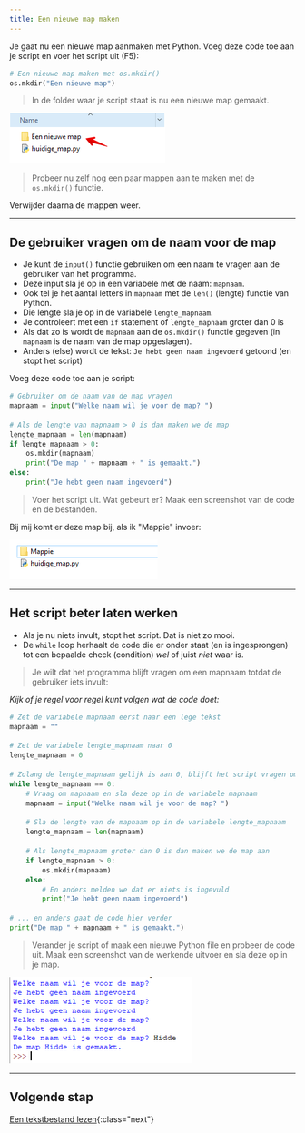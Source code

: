 ```yaml
---
title: Een nieuwe map maken
---
```


Je gaat nu een nieuwe map aanmaken met Python. 
Voeg deze code toe aan je script en voer het script uit (F5):

```python
# Een nieuwe map maken met os.mkdir()
os.mkdir("Een nieuwe map")
```

> In de folder waar je script staat is nu een nieuwe map gemaakt.

![](new-folder.png)

> Probeer nu zelf nog een paar mappen aan te maken met de `os.mkdir()` functie.

Verwijder daarna de mappen weer.

---

## De gebruiker vragen om de naam voor de map
- Je kunt de `input()` functie gebruiken om een naam te vragen aan de gebruiker van het programma.
- Deze input sla je op in een variabele met de naam: `mapnaam`. 
- Ook tel je het aantal letters in `mapnaam` met de `len()` (lengte) functie van Python.
- Die lengte sla je op in de variabele `lengte_mapnaam`.
- Je controleert met een `if` statement of `lengte_mapnaam` groter dan 0 is
- Als dat zo is wordt de `mapnaam` aan de `os.mkdir()` functie gegeven (in `mapnaam` is de naam van de map opgeslagen).
- Anders (else) wordt de tekst: `Je hebt geen naam ingevoerd` getoond (en stopt het script)

Voeg deze code toe aan je script:

```python
# Gebruiker om de naam van de map vragen
mapnaam = input("Welke naam wil je voor de map? ")

# Als de lengte van mapnaam > 0 is dan maken we de map
lengte_mapnaam = len(mapnaam)
if lengte_mapnaam > 0:
    os.mkdir(mapnaam)
    print("De map " + mapnaam + " is gemaakt.")
else:
    print("Je hebt geen naam ingevoerd")
```

> Voer het script uit. Wat gebeurt er? Maak een screenshot van de code en de bestanden.

Bij mij komt er deze map bij, als ik "Mappie" invoer:

![Mappie](mappie.png)

---

## Het script beter laten werken
-  Als je nu niets invult, stopt het script. Dat is niet zo mooi.
- De `while` loop herhaalt de code die er onder staat (en is ingesprongen) tot een bepaalde check (condition) *wel* of juist *niet* waar is.

> Je wilt dat het programma blijft vragen om een mapnaam totdat de gebruiker iets invult:

*Kijk of je regel voor regel kunt volgen wat de code doet:*

```python
# Zet de variabele mapnaam eerst naar een lege tekst
mapnaam = ""

# Zet de variabele lengte_mapnaam naar 0
lengte_mapnaam = 0

# Zolang de lengte_mapnaam gelijk is aan 0, blijft het script vragen om de mapnaam
while lengte_mapnaam == 0:
    # Vraag om mapnaam en sla deze op in de variabele mapnaam
    mapnaam = input("Welke naam wil je voor de map? ")

    # Sla de lengte van de mapnaam op in de variabele lengte_mapnaam
    lengte_mapnaam = len(mapnaam)

    # Als lengte_mapnaam groter dan 0 is dan maken we de map aan
    if lengte_mapnaam > 0:
        os.mkdir(mapnaam)
    else:
        # En anders melden we dat er niets is ingevuld
        print("Je hebt geen naam ingevoerd")

# ... en anders gaat de code hier verder
print("De map " + mapnaam + " is gemaakt.")
```

> Verander je script of maak een nieuwe Python file en probeer de code uit. 
> Maak een screenshot van de werkende uitvoer en sla deze op in je map.

![](while_mapnaam.png)

---


## Volgende stap
 [Een tekstbestand lezen](../03-read-file){:class="next"}
